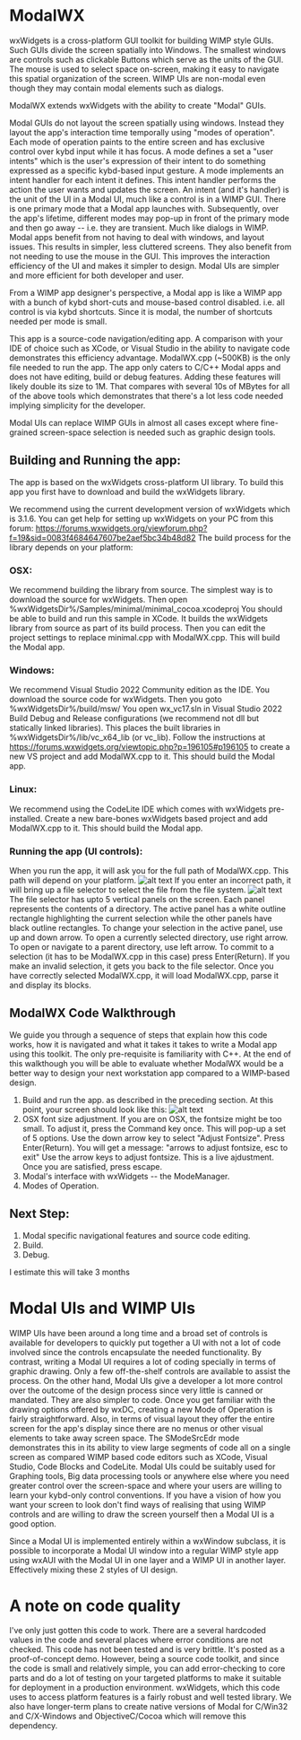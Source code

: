 # ModalWX
wxWidgets is a cross-platform GUI toolkit for building WIMP style GUIs.
Such GUIs divide the screen spatially into Windows.
The smallest windows are controls such as clickable Buttons
which serve as the units of the GUI.
The mouse is used to select space on-screen, 
making it easy to navigate this spatial organization of the screen.
WIMP UIs are non-modal even though they may contain modal elements such as dialogs.

ModalWX extends wxWidgets with the ability to create "Modal" GUIs.

Modal GUIs do not layout the screen spatially using windows.
Instead they layout the app's interaction time temporally using "modes of operation".
Each mode of operation paints to the entire screen 
and has exclusive control over kybd input while it has focus.
A mode defines a set a "user intents"
which is the user's expression of their intent to do something
expressed as a specific kybd-based input gesture.
A mode implements an intent handler for each intent it defines.
This intent handler performs the action the user wants and updates the screen.
An intent (and it's handler) is the unit of the UI in a Modal UI,
much like a control is in a WIMP GUI.
There is one primary mode that a Modal app launches with.
Subsequently, over the app's lifetime, different modes may pop-up
in front of the primary mode and then go away -- i.e. they are transient.
Much like dialogs in WIMP.
Modal apps benefit from not having to deal with windows, and layout issues.
This results in simpler, less cluttered screens.
They also benefit from not needing to use the mouse in the GUI.
This improves the interaction efficiency of the UI and makes it simpler to design.
Modal UIs are simpler and more efficient for both developer and user.

From a WIMP app designer's perspective,
a Modal app is like a WIMP app with a bunch of kybd short-cuts
and mouse-based control disabled.
i.e. all control is via kybd shortcuts.
Since it is modal, the number of shortcuts needed per mode is small.

This app is a source-code navigation/editing app. 
A comparison with your IDE of choice such as XCode, or Visual Studio
in the ability to navigate code demonstrates this efficiency advantage.
ModalWX.cpp (~500KB) is the only file needed to run the app.
The app only caters to C/C++ Modal apps and does not have editing, build or debug features.
Adding these features will likely double its size to 1M.
That compares with several 10s of MBytes for all of the above tools
which demonstrates that there's a lot less code needed
implying simplicity for the developer.

Modal UIs can replace WIMP GUIs in almost all cases
except where fine-grained screen-space selection is needed
such as graphic design tools.

## Building and Running the app:

The app is based on the wxWidgets cross-platform UI library.
To build this app you first have to download and build the wxWidgets library.

We recommend using the current development version of wxWidgets which is 3.1.6.
You can get help for setting up wxWidgets on your PC from this forum:
https://forums.wxwidgets.org/viewforum.php?f=19&sid=0083f4684647607be2aef5bc34b48d82
The build process for the library depends on your platform:

### OSX: 
We recommend building the library from source.
The simplest way is to download the source for wxWidgets.
Then open %wxWidgetsDir%/Samples/minimal/minimal_cocoa.xcodeproj
You should be able to build and run this sample in XCode.
It builds the wxWidgets library from source as part of its build process.
Then you can edit the project settings to replace minimal.cpp with ModalWX.cpp.
This will build the Modal app.

### Windows:
We recommend Visual Studio 2022 Community edition as the IDE.
You download the source code for wxWidgets.
Then you goto %wxWidgetsDir%/build/msw/
You open wx_vc17.sln in Visual Studio 2022
Build Debug and Release configurations (we recommend not dll but statically linked libraries).
This places the built libraries in %wxWidgetsDir%/lib/vc_x64_lib (or vc_lib).
Follow the instructions at https://forums.wxwidgets.org/viewtopic.php?p=196105#p196105
to create a new VS project and add ModalWX.cpp to it.
This should build the Modal app.

### Linux:
We recommend using the CodeLite IDE which comes with wxWidgets pre-installed.
Create a new bare-bones wxWidgets based project and add ModalWX.cpp to it.
This should build the Modal app.

### Running the app (UI controls):

When you run the app,
it will ask you for the full path of ModalWX.cpp.
This path will depend on your platform.
![alt text](https://hex-map.khitchdee.net/ModalWX-launch-screen.png)
If you enter an incorrect path, it will bring up a file selector
to select the file from the file system.
![alt text](https://hex-map.khitchdee.net/ModalWX-file-selector.png)
The file selector has upto 5 vertical panels on the screen.
Each panel represents the contents of a directory.
The active panel has a white outline rectangle highlighting the current selection
while the other panels have black outline rectangles.
To change your selection in the active panel, use up and down arrow.
To open a currently selected directory, use right arrow.
To open or navigate to a parent directory, use left arrow.
To commit to a selection (it has to be ModalWX.cpp in this case)
press Enter(Return).
If you make an invalid selection, it gets you back to the file selector.
Once you have correctly selected ModalWX.cpp,
it will load ModalWX.cpp, parse it and display its blocks.

## ModalWX Code Walkthrough
We guide you through a sequence of steps
that explain how this code works, how it is navigated
and what it takes it takes to write a Modal app using this toolkit.
The only pre-requisite is familiarity with C++.
At the end of this walkthough you will be able to evaluate
whether ModalWX would be a better way to design your next workstation app
compared to a WIMP-based design.

1. Build and run the app. as described in the preceding section.
At this point, your screen should look like this:
![alt text](https://hex-map.khitchdee.net/ModalWX-source-loaded.png)
2. OSX font size adjustment.
If you are on OSX, the fontsize might be too small.
To adjust it, press the Command key once.
This will pop-up a set of 5 options.
Use the down arrow key to select "Adjust Fontsize".
Press Enter(Return).
You will get a message:
"arrows to adjust fontsize, esc to exit"
Use the arrow keys to adjust fontsize.
This is a live ajdustment.
Once you are satisfied, press escape.
3. Modal's interface with wxWidgets -- the ModeManager.
4. Modes of Operation.

## Next Step:

1. Modal specific navigational features and source code editing.
2. Build.
3. Debug.

I estimate this will take 3 months

# Modal UIs and WIMP UIs

WIMP UIs have been around a long time and a broad set of controls is available
for developers to quickly put together a UI
with not a lot of code involved since the controls encapsulate the needed functionality.
By contrast, writing a Modal UI requires a lot of coding
specially in terms of graphic drawing.
Only a few off-the-shelf controls are available to assist the process.
On the other hand, Modal UIs give a developer a lot more control
over the outcome of the design process since very little is canned or mandated.
They are also simpler to code.
Once you get familiar with the drawing options offered by wxDC,
creating a new Mode of Operation is fairly straightforward.
Also, in terms of visual layout they offer the entire screen for the app's display
since there are no menus or other visual elements to take away screen space.
The SModeSrcEdr mode demonstrates this in its ability to view large segments of code
all on a single screen as compared WIMP based code editors
such as XCode, Visual Studio, Code Blocks and CodeLite.
Modal UIs could be suitably used for Graphing tools, Big data processing tools
or anywhere else where you need greater control over the screen-space
and where your users are willing to learn your kybd-only control conventions.
If you have a vision of how you want your screen to look 
don't find ways of realising that using WIMP controls
and are willing to draw the screen yourself
then a Modal UI is a good option.

Since a Modal UI is implemented entirely within a wxWindow subclass, 
it is possible to incorporate a Modal UI window into a regular WIMP style app
using wxAUI with the Modal UI in one layer and a WIMP UI in another layer.
Effectively mixing these 2 styles of UI design.

# A note on code quality
I've only just gotten this code to work.
There are a several hardcoded values in the code
and several places where error conditions are not checked.
This code has not been tested and is very brittle.
It's posted as a proof-of-concept demo.
However, being a source code toolkit,
and since the code is small and relatively simple,
you can add error-checking to core parts
and do a lot of testing on your targeted platforms
to make it suitable for deployment in a production environment.
wxWidgets, which this code uses to access platform features
is a fairly robust and well tested library.
We also have longer-term plans to create native versions of Modal
for C/Win32 and C/X-Windows and ObjectiveC/Cocoa
which will remove this dependency.


